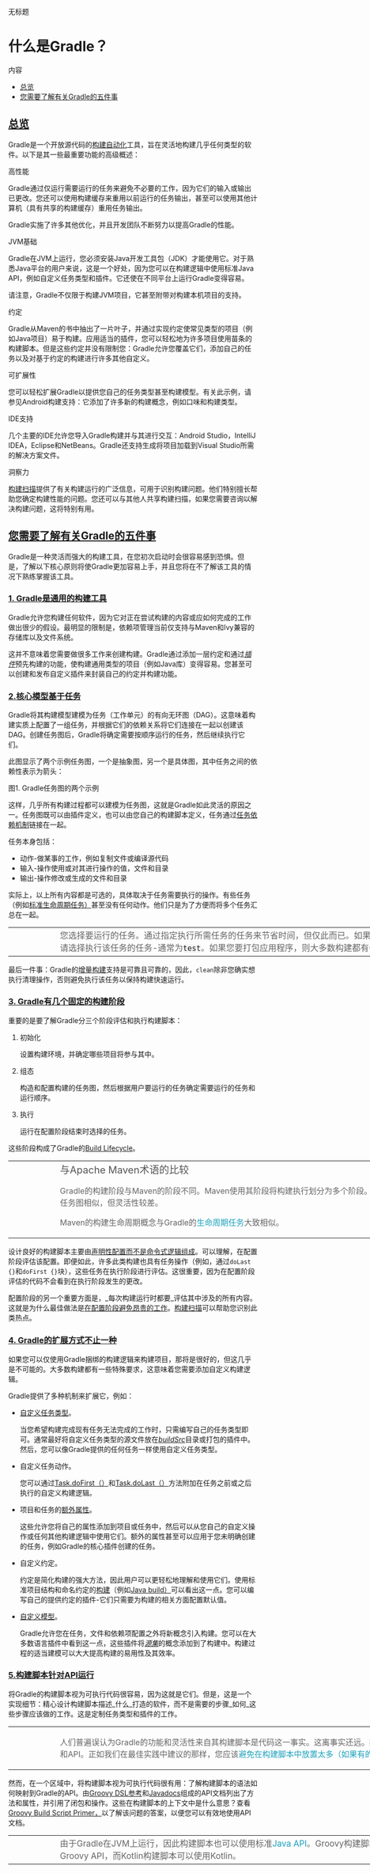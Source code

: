 ﻿ 无标题 <style id="wiz_custom_css">html, .wiz-editor-body {font-size: 12pt;}.wiz-editor-body {font-family: Helvetica, 'Hiragino Sans GB', '微软雅黑', 'Microsoft YaHei UI', SimSun, SimHei, arial, sans-serif;line-height: 1.7;margin: 0 auto;position:relative;padding: 20px 16px;}.wiz-editor-body h1,.wiz-editor-body h2,.wiz-editor-body h3,.wiz-editor-body h4,.wiz-editor-body h5,.wiz-editor-body h6 {margin:20px 0 10px;margin:1.25rem 0 0.625rem;padding: 0;font-weight: bold;}.wiz-editor-body h1 {font-size:20pt;font-size:1.67rem;}.wiz-editor-body h2 {font-size:18pt;font-size:1.5rem;}.wiz-editor-body h3 {font-size:15pt;font-size:1.25rem;}.wiz-editor-body h4 {font-size:14pt;font-size:1.17rem;}.wiz-editor-body h5 {font-size:12pt;font-size:1rem;}.wiz-editor-body h6 {font-size:12pt;font-size:1rem;color: #777777;margin: 1rem 0;}.wiz-editor-body div,.wiz-editor-body p,.wiz-editor-body ul,.wiz-editor-body ol,.wiz-editor-body dl,.wiz-editor-body li {margin:8px 0 0;}.wiz-editor-body blockquote,.wiz-editor-body table,.wiz-editor-body pre,.wiz-editor-body code {margin:8px 0;}.wiz-editor-body .CodeMirror pre {margin:0;}.wiz-editor-body a {word-wrap: break-word;text-decoration-skip-ink: none;}.wiz-editor-body ul,.wiz-editor-body ol {padding-left:32px;padding-left:2rem;}.wiz-editor-body ol.wiz-list-level1 > li {list-style-type:decimal;}.wiz-editor-body ol.wiz-list-level2 > li {list-style-type:lower-latin;}.wiz-editor-body ol.wiz-list-level3 > li {list-style-type:lower-roman;}.wiz-editor-body li.wiz-list-align-style {list-style-position: inside; margin-left: -1em;}.wiz-editor-body blockquote {padding: 0 12px;}.wiz-editor-body blockquote > :first-child {margin-top:0;}.wiz-editor-body blockquote > :last-child {margin-bottom:0;}.wiz-editor-body img {border:0;max-width:100%;height:auto !important;margin:2px 0;padding: 2px;vertical-align:bottom;}.wiz-editor-body table {border-collapse:collapse;border:1px solid #a7afbc;}.wiz-editor-body td,.wiz-editor-body th {padding:4px 8px;border-collapse:collapse;border:1px solid #a7afbc;min-height:28px;word-break:break-word;box-sizing: border-box;}.wiz-editor-body td > div:first-child {margin-top:0;}.wiz-editor-body td > div:last-child {margin-bottom:0;}.wiz-editor-body img.wiz-svg-image {box-shadow:1px 1px 4px #E8E8E8;}.wiz-editor-body .wiz-image-container {margin:0;max-width: 100%;display: inline-flex;flex-direction: column;}.wiz-editor-body .wiz-image-container .wiz-image-title {display:inline-block;text-align: center;color: #a7afbc;line-height: 18px;font-size: 12px;min-height: 18px;width: 100%;white-space: normal;}.wiz-hide {display:none !important;}.wiz-editor-body.wiz-editor-outline {padding-right:0; padding-left:0;}.wiz-editor-body.wiz-editor-outline .outline-container {margin:0; padding:0; line-height:1.5;}.wiz-editor-body.wiz-editor-outline .outline-container div {margin:0;}.wiz-editor-body.wiz-editor-outline .node {margin:0; padding: 0;}.wiz-editor-body.wiz-editor-outline .outline-container > .node {margin-right:24px; margin-left:30px;}.wiz-editor-body.wiz-editor-outline .node.collapsed .children {display:none;}.wiz-editor-body.wiz-editor-outline .node .row {position:relative; padding-left:26px;}.wiz-editor-body.wiz-editor-outline .node .operator-container {width:36px;position:absolute; top:4px; left:-18px;}.wiz-editor-body.wiz-editor-outline .node .operator-bar {position:absolute; top:0; left:0; right:0; bottom:0; display:flex; align-items:center; justify-content:center;}.wiz-editor-body.wiz-editor-outline .node .switch {width:18px; height:18px;display:flex;flex-direction: column;align-items: center;overflow: hidden;}.wiz-editor-body.wiz-editor-outline .node .switch i {font-size:20px;position:relative;left:-1px;top:-1px;}.wiz-editor-body.wiz-editor-outline .node .switch.active {cursor:pointer;color:transparent; transition:transform 200ms ease 0s;}.wiz-editor-body.wiz-editor-outline .node.collapsed .switch.active {transform:rotateZ(-90deg);}.wiz-editor-body.wiz-editor-outline .node .row:hover .switch.active {color:#505F79}.wiz-editor-body.wiz-editor-outline .node .dot {display:flex; align-items:center; justify-content:center; border-radius:100%; width:18px; height:18px;}.wiz-editor-body.wiz-editor-outline .node.collapsed .dot {background-color:rgba(80, 95, 121, .15);}.wiz-editor-body.wiz-editor-outline .node .dot-icon {background-color:#505F79; border-radius:100%; width:6px; height:6px;}.wiz-editor-body.wiz-editor-outline .node .child {margin-left:8px; border-left:1px solid #E6E9ED; padding-left:17px;}.wiz-editor-body.wiz-editor-outline .node .content {flex:1;outline:none; padding:4px 0;}.wiz-editor-body.wiz-editor-outline .node div.content {font-size:1rem;}.wiz-editor-body.wiz-editor-outline .node.complete > .row .content {text-decoration:line-through;color:#A7AFBC;}.wiz-editor-body.wiz-editor-outline .node .notes {outline:none; font-size:.8rem; color:#A7AFBC;}.wiz-editor-body.wiz-editor-outline .node .image {outline:none; padding-top:4px; padding-bottom:4px;}.wiz-editor-body.wiz-editor-outline .outline-container h1,.wiz-editor-body.wiz-editor-outline .outline-container h2,.wiz-editor-body.wiz-editor-outline .outline-container h3,.wiz-editor-body.wiz-editor-outline .outline-container h4,.wiz-editor-body.wiz-editor-outline .outline-container h5,.wiz-editor-body.wiz-editor-outline .outline-container h6 {margin:0;}body, .wiz-editor-body { padding-left: 48px; padding-right: 48px;}</style>

# 什么是Gradle？

内容

* [总览](#gradle_overview)
* [您需要了解有关Gradle的五件事](#five_things)

## [](#gradle_overview)[总览](#gradle_overview)

Gradle是一个开放源代码的[构建自动化](https://en.wikipedia.org/wiki/Build_automation)工具，旨在灵活地构建几乎任何类型的软件。以下是其一些最重要功能的高级概述：

高性能

Gradle通过仅运行需要运行的任务来避免不必要的工作，因为它们的输入或输出已更改。您还可以使用构建缓存来重用以前运行的任务输出，甚至可以使用其他计算机（具有共享的构建缓存）重用任务输出。

Gradle实施了许多其他优化，并且开发团队不断努力以提高Gradle的性能。

JVM基础

Gradle在JVM上运行，您必须安装Java开发工具包（JDK）才能使用它。对于熟悉Java平台的用户来说，这是一个好处，因为您可以在构建逻辑中使用标准Java API，例如自定义任务类型和插件。它还使在不同平台上运行Gradle变得容易。

请注意，Gradle不仅限于构建JVM项目，它甚至附带对构建本机项目的支持。

约定

Gradle从Maven的书中抽出了一片叶子，并通过实现约定使常见类型的项目（例如Java项目）易于构建。应用适当的插件，您可以轻松地为许多项目使用苗条的构建脚本。但是这些约定并没有限制您：Gradle允许您覆盖它们，添加自己的任务以及对基于约定的构建进行许多其他自定义。

可扩展性

您可以轻松扩展Gradle以提供您自己的任务类型甚至构建模型。有关此示例，请参见Android构建支持：它添加了许多新的构建概念，例如口味和构建类型。

IDE支持

几个主要的IDE允许您导入Gradle构建并与其进行交互：Android Studio，IntelliJ IDEA，Eclipse和NetBeans。Gradle还支持生成将项目加载到Visual Studio所需的解决方案文件。

洞察力

[构建扫描](https://scans.gradle.com/)提供了有关构建运行的广泛信息，可用于识别构建问题。他们特别擅长帮助您确定构建性能的问题。您还可以与其他人共享构建扫描，如果您需要咨询以解决构建问题，这将特别有用。

## [](#five_things)[您需要了解有关Gradle的五件事](#five_things)

Gradle是一种灵活而强大的构建工具，在您初次启动时会很容易感到恐惧。但是，了解以下核心原则将使Gradle更加容易上手，并且您将在不了解该工具的情况下熟练掌握该工具。

### [](#1_gradle_is_a_general_purpose_build_tool)[1\. Gradle是通用的构建工具](#1_gradle_is_a_general_purpose_build_tool)

Gradle允许您构建任何软件，因为它对正在尝试构建的内容或应如何完成的工作做出很少的假设。最明显的限制是，依赖项管理当前仅支持与Maven和Ivy兼容的存储库以及文件系统。

这并不意味着您需要做很多工作来创建构建。Gradle通过添加一层约定和通过[_插件_]()预先构建的功能，使构建通用类型的项目（例如Java库）变得容易。您甚至可以创建和发布自定义插件来封装自己的约定并构建功能。

### [](#the_core_model_is_based_on_tasks)[2.核心模型基于任务](#the_core_model_is_based_on_tasks)

Gradle将其构建模型建模为任务（工作单元）的有向无环图（DAG）。这意味着构建实质上配置了一组任务，并根据它们的依赖关系将它们连接在一起以创建该DAG。创建任务图后，Gradle将确定需要按顺序运行的任务，然后继续执行它们。

此图显示了两个示例任务图，一个是抽象图，另一个是具体图，其中任务之间的依赖性表示为箭头：

图1. Gradle任务图的两个示例

这样，几乎所有构建过程都可以建模为任务图，这就是Gradle如此灵活的原因之一。任务图既可以由插件定义，也可以由您自己的构建脚本定义，任务通过[任务依赖机制]()链接在一起。

任务本身包括：

* 动作-做某事的工作，例如复制文件或编译源代码
* 输入-操作使用或对其进行操作的值，文件和目录
* 输出-操作修改或生成的文件和目录

实际上，以上所有内容都是可选的，具体取决于任务需要执行的操作。有些任务（例如[标准生命周期任务）]()甚至没有任何动作。他们只是为了方便而将多个任务汇总在一起。

<table style="background:none;width:912px;"><tbody><tr><td class="icon" style="color:rgba(0, 0, 0, 0.8);width:80px;"><i class="fa icon-note"></i></td><td class="content" style="font-size:1.0625rem;color:rgba(0, 0, 0, 0.6);"><font><font>您选择要运行的任务。</font><font>通过指定执行所需任务的任务来节省时间，但仅此而已。</font><font>如果您只想运行单元测试，请选择执行该任务的任务-通常为</font></font><code style="font-family:Inconsolata, monospace;font-size:0.9375rem;color:rgba(0, 0, 0, 0.9);background-color:rgb(247, 247, 248);">test</code><font><font>。</font><font>如果您要打包应用程序，则大多数构建都有一个</font></font><code style="font-family:Inconsolata, monospace;font-size:0.9375rem;color:rgba(0, 0, 0, 0.9);background-color:rgb(247, 247, 248);">assemble</code><font><font>任务。</font></font></td></tr></tbody></table>

最后一件事：Gradle的[增量构建]()支持是可靠且可靠的，因此，`clean`除非您确实想执行清理操作，否则避免执行该任务以保持构建快速运行。

### [](#3_gradle_has_several_fixed_build_phases)[3\. Gradle有几个固定的构建阶段](#3_gradle_has_several_fixed_build_phases)

重要的是要了解Gradle分三个阶段评估和执行构建脚本：

1.  初始化  

    设置构建环境，并确定哪些项目将参与其中。
2.  组态  

    构造和配置构建的任务图，然后根据用户要运行的任务确定需要运行的任务和运行顺序。
3.  执行  

    运行在配置阶段结束时选择的任务。

这些阶段构成了Gradle的[Build Lifecycle]()。

<table style="background:none;width:912px;"><tbody><tr><td class="icon" style="color:rgba(0, 0, 0, 0.8);width:80px;"><i class="fa icon-note"></i></td><td class="content" style="font-size:1.0625rem;color:rgba(0, 0, 0, 0.6);"><div class="title" style="color:rgb(85, 85, 85);font-size:1.25rem;"><font><font>与Apache Maven术语的比较</font></font></div><div class="paragraph"><p style="font-size: 1rem;"><font><font>Gradle的构建阶段与Maven的阶段不同。</font><font>Maven使用其阶段将构建执行划分为多个阶段。</font><font>它们的作用与Gradle的任务图相似，但灵活性较差。</font></font></p></div><div class="paragraph"><p style="font-size: 1rem;"><font><font>Maven的构建生命周期概念与Gradle的</font></font><a href="" style="color:rgb(29, 162, 189);text-decoration:none;"><font><font>生命周期任务</font></font></a><font><font>大致相似</font><font>。</font></font></p></div></td></tr></tbody></table>

设计良好的构建脚本主要由[声明性配置而不是命令式逻辑组成]()。可以理解，在配置阶段评估该配置。即便如此，许多此类构建也具有任务操作（例如，通过`doLast {}`和`doFirst {}`块），这些任务在执行阶段进行评估。这很重要，因为在配置阶段评估的代码不会看到在执行阶段发生的更改。

配置阶段的另一个重要方面是，_每次构建运行时都要_评估其中涉及的所有内容。这就是为什么最佳做法是[在配置阶段避免昂贵的工作]()。[构建扫描](https://scans.gradle.com/)可以帮助您识别此类热点。

### [](#4_gradle_is_extensible_in_more_ways_than_one)[4\. Gradle的扩展方式不止一种](#4_gradle_is_extensible_in_more_ways_than_one)

如果您可以仅使用Gradle捆绑的构建逻辑来构建项目，那将是很好的，但这几乎是不可能的。大多数构建都有一些特殊要求，这意味着您需要添加自定义构建逻辑。

Gradle提供了多种机制来扩展它，例如：

* [自定义任务类型]()。  

  当您希望构建完成现有任务无法完成的工作时，只需编写自己的任务类型即可。通常最好将自定义任务类型的源文件放在[_buildSrc_]()目录或打包的插件中。然后，您可以像Gradle提供的任何任务一样使用自定义任务类型。
* 自定义任务动作。  

  您可以通过[Task.doFirst（）]()和[Task.doLast（）]()方法附加在任务之前或之后执行的自定义构建逻辑。
* 项目和任务的[额外属性]()。  

  这些允许您将自己的属性添加到项目或任务中，然后可以从您自己的自定义操作或任何其他构建逻辑中使用它们。额外的属性甚至可以应用于您未明确创建的任务，例如Gradle的核心插件创建的任务。
* 自定义约定。  

  约定是简化构建的强大方法，因此用户可以更轻松地理解和使用它们。使用标准项目结构和命名约定的[构建]()（例如[Java build）]()可以看出这一点。您可以编写自己的提供约定的插件-它们只需要为构建的相关方面配置默认值。
* [自定义模型](https://guides.gradle.org/implementing-gradle-plugins/#modeling_dsl_like_apis)。  

  Gradle允许您在任务，文件和依赖项配置之外将新概念引入构建。您可以在大多数语言插件中看到这一点，这些插件将[_源集_]()的概念添加到了构建中。构建过程的适当建模可以大大提高构建的易用性及其效率。

### [](#5_build_scripts_operate_against_an_api)[5.构建脚本针对API运行](#5_build_scripts_operate_against_an_api)

将Gradle的构建脚本视为可执行代码很容易，因为这就是它们。但是，这是一个实现细节：精心设计构建脚本描述_什么_打造的软件，而不是需要的步骤_如何_这些步骤应该做的工作。这是定制任务类型和插件的工作。

<table style="background:none;width:912px;"><tbody><tr><td class="icon" style="color:rgba(0, 0, 0, 0.8);width:80px;"><i class="fa icon-note"></i></td><td class="content" style="font-size:1.0625rem;color:rgba(0, 0, 0, 0.6);"><div class="paragraph"><p style="font-size: 1rem;"><font><font>人们普遍误认为Gradle的功能和灵活性来自其构建脚本是代码这一事实。</font><font>这离事实还远。</font><font>提供功能的是底层模型和API。</font><font>正如我们在最佳实践中建议的那样，您应该</font></font><a href="" style="color:rgb(29, 162, 189);text-decoration:none;"><font><font>避免在构建脚本中放置太多（如果有的话）命令式逻辑</font></font></a><font><font>。</font></font></p></div></td></tr></tbody></table>

然而，在一个区域中，将构建脚本视为可执行代码很有用：了解构建脚本的语法如何映射到Gradle的API。由[Groovy DSL参考]()和[Javadocs]()组成的API文档列出了方法和属性，并引用了闭包和操作。这些在构建脚本的上下文中是什么意思？查看[Groovy Build Script Primer，]()以了解该问题的答案，以便您可以有效地使用API文档。

<table style="background:none;width:912px;"><tbody><tr><td class="icon" style="color:rgba(0, 0, 0, 0.8);width:80px;"><i class="fa icon-note"></i></td><td class="content" style="font-size:1.0625rem;color:rgba(0, 0, 0, 0.6);"><font><font>由于Gradle在JVM上运行，因此构建脚本也可以使用标准</font></font><a href="https://docs.oracle.com/javase/8/docs/api" style="color:rgb(29, 162, 189);text-decoration:none;"><font><font>Java API</font></font></a><font><font>。</font><font>Groovy构建脚本可以另外使用Groovy API，而Kotlin构建脚本可以使用Kotlin。</font></font></td></tr></tbody></table>